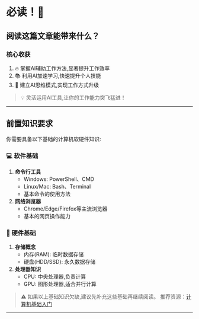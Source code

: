 # 必读！🚀

## 阅读这篇文章能带来什么？
### 核心收获
1. 🔥 掌握AI辅助工作方法,显著提升工作效率
2. 📚 利用AI加速学习,快速提升个人技能
3. 🎯 建立AI思维模式,实现工作方式升级

> 💡 灵活运用AI工具,让你的工作能力突飞猛进！

---

## 前置知识要求
你需要具备以下基础的计算机软硬件知识:

### 💻 软件基础
1. **命令行工具**
   - Windows: PowerShell、CMD
   - Linux/Mac: Bash、Terminal
   - 基本命令的使用方法
2. **网络浏览器**
   - Chrome/Edge/Firefox等主流浏览器
   - 基本的网页操作能力

### 🔧 硬件基础
1. **存储概念**
   - 内存(RAM): 临时数据存储
   - 硬盘(HDD/SSD): 永久数据存储
2. **处理器知识**
   - CPU: 中央处理器,负责计算
   - GPU: 图形处理器,适合并行计算

> ⚠️ 如果以上基础知识欠缺,建议先补充这些基础再继续阅读。
> 推荐资源：[计算机基础入门](https://www.example.com)

---

